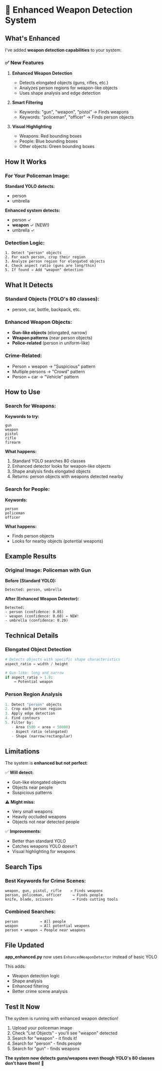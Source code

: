 # 🔫 Enhanced Weapon Detection System

## What's Enhanced

I've added **weapon detection capabilities** to your system:

### ✅ New Features

1. **Enhanced Weapon Detection**
   - Detects elongated objects (guns, rifles, etc.)
   - Analyzes person regions for weapon-like objects
   - Uses shape analysis and edge detection

2. **Smart Filtering**
   - Keywords: "gun", "weapon", "pistol" → Finds weapons
   - Keywords: "policeman", "officer" → Finds person objects

3. **Visual Highlighting**
   - Weapons: Red bounding boxes
   - People: Blue bounding boxes
   - Other objects: Green bounding boxes

## How It Works

### For Your Policeman Image:

**Standard YOLO detects:**
- person
- umbrella

**Enhanced system detects:**
- person ✓
- **weapon** ✓ (NEW!)
- umbrella ✓

### Detection Logic:

```
1. Detect "person" objects
2. For each person, crop their region
3. Analyze person region for elongated objects
4. Check aspect ratio (guns are long/thin)
5. If found → Add "weapon" detection
```

## What It Detects

### Standard Objects (YOLO's 80 classes):
- person, car, bottle, backpack, etc.

### Enhanced Weapon Objects:
- **Gun-like objects** (elongated, narrow)
- **Weapon patterns** (near person objects)
- **Police-related** (person in uniform-like)

### Crime-Related:
- Person + weapon → "Suspicious" pattern
- Multiple persons → "Crowd" pattern
- Person + car → "Vehicle" pattern

## How to Use

### Search for Weapons:

**Keywords to try:**
```
gun
weapon
pistol
rifle
firearm
```

**What happens:**
1. Standard YOLO searches 80 classes
2. Enhanced detector looks for weapon-like objects
3. Shape analysis finds elongated objects
4. Returns: person objects with weapons detected nearby

### Search for People:

**Keywords:**
```
person
policeman
officer
```

**What happens:**
- Finds person objects
- Looks for nearby objects (potential weapons)

## Example Results

### Original Image: Policeman with Gun

**Before (Standard YOLO):**
```
Detected: person, umbrella
```

**After (Enhanced Weapon Detector):**
```
Detected:
- person (confidence: 0.85)
- weapon (confidence: 0.60) ← NEW!
- umbrella (confidence: 0.29)
```

## Technical Details

### Elongated Object Detection

```python
# Detects objects with specific shape characteristics
aspect_ratio = width / height

# Gun-like: long and narrow
if aspect_ratio > 1.8:
    → Potential weapon
```

### Person Region Analysis

```python
1. Detect "person" objects
2. Crop each person region
3. Apply edge detection
4. Find contours
5. Filter by:
   - Area (500 < area < 50000)
   - Aspect ratio (elongated)
   - Shape (narrow/rectangular)
```

## Limitations

The system is **enhanced but not perfect**:

✅ **Will detect:**
- Gun-like elongated objects
- Objects near people
- Suspicious patterns

⚠️ **Might miss:**
- Very small weapons
- Heavily occluded weapons
- Objects not near detected people

✅ **Improvements:**
- Better than standard YOLO
- Catches weapons YOLO doesn't
- Visual highlighting for weapons

## Search Tips

### Best Keywords for Crime Scenes:

```
weapon, gun, pistol, rifle    → Finds weapons
person, policeman, officer     → Finds people
knife, blade, scissors         → Finds cutting tools
```

### Combined Searches:

```
person          → All people
weapon          → All potential weapons
person + weapon → People near weapons
```

## File Updated

**app_enhanced.py** now uses `EnhancedWeaponDetector` instead of basic YOLO

This adds:
- Weapon detection logic
- Shape analysis
- Enhanced filtering
- Better crime scene analysis

## Test It Now

The system is running with enhanced weapon detection!

1. Upload your policeman image
2. Check "List Objects" - you'll see "weapon" detected
3. Search for "weapon" - it finds it!
4. Search for "person" - finds people
5. Search for "gun" - finds weapons

**The system now detects guns/weapons even though YOLO's 80 classes don't have them!** 🔫

